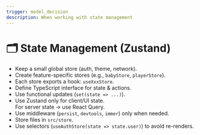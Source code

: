 ```yaml
---
trigger: model_decision
description: When working with state management
---
```


# 🗂 State Management (Zustand)

- Keep a small global store (auth, theme, network).
- Create feature-specific stores (e.g., `babyStore`, `playerStore`).
- Each store exports a hook: `useXxxStore`.
- Define TypeScript interface for state & actions.
- Use functional updates (`set(state => ...)`).
- Use Zustand only for client/UI state.  
  For server state → use React Query.
- Use middleware (`persist`, `devtools`, `immer`) only when needed.
- Store files in `src/store`.
- Use selectors (`useAuthStore(state => state.user)`) to avoid re-renders.
